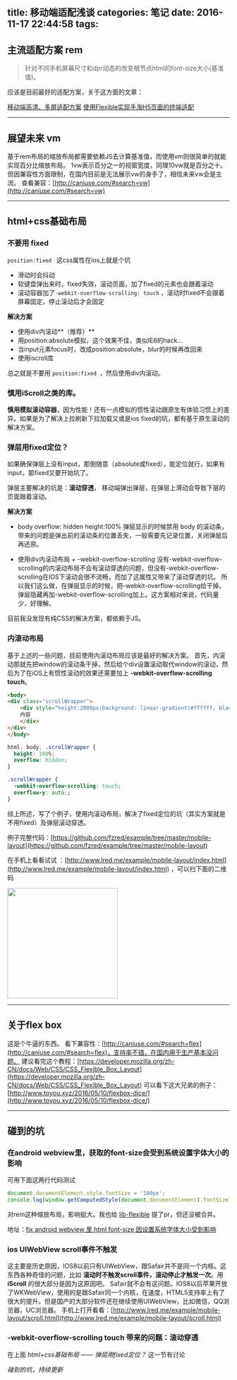 title: 移动端适配浅谈
categories: 笔记
date: 2016-11-17 22:44:58
tags:
---
<!--摘要-->
<!--more-->

## 主流适配方案 rem
>针对不同手机屏幕尺寸和dpr动态的改变根节点html的font-size大小(基准值)。

应该是目前最好的适配方案，关于这方面的文章：

[移动端高清、多屏适配方案](http://www.html-js.com/article/Mobile-terminal-H5-mobile-terminal-HD-multi-screen-adaptation-scheme%203041)
[使用Flexible实现手淘H5页面的终端适配](http://www.w3cplus.com/mobile/lib-flexible-for-html5-layout.html)

---

## 展望未来 vm
基于rem布局的缩放布局都需要依赖JS去计算基准值，而使用vm则很简单的就能实现百分比缩放布局。
1vw表示百分之一的视窗宽度，同理10vw就是百分之十。但因兼容性方面限制，在国内目前是无法展示vw的身手了，相信未来vw会是主流。
查看兼容：[http://caniuse.com/#search=vw](http://caniuse.com/#search=vw)

---

## html+css基础布局
### 不要用 **fixed**
`position:fixed ` 这css属性在ios上就是个坑
* 滑动时会抖动
* 软键盘弹出来时，fixed失效，滚动页面，加了fixed的元素也会跟着滚动
* 滚动容器加了`-webkit-overflow-scrolling: touch` ，滚动时fixed不会跟着屏幕固定，停止滚动后才会固定

**解决方案**
* 使用div内滚动**（推荐）**
* 用position:absolute模拟，这个效果不佳，类似IE6的hack...
* 当input元素focus时，改成position:absolute，blur的时候再改回来
* 使用iscroll库

总之就是不要用 `position:fixed `，然后使用div内滚动。

### 慎用**iScroll**之类的库。
**慎用模拟滚动容器**，因为性能！还有一点模拟的惯性滚动跟原生有体验习惯上的差异。如果是为了解决上拉刷新下拉加载又或是ios fixed的坑，都有基于原生滚动的解决方案。


### 弹层用fixed定位？
如果确保弹层上没有input，那倒随意（absolute或fixed），能定位就行，如果有input，那fixed又要开始坑了。

弹层主要解决的坑是：**滚动穿透**， 移动端弹出弹层，在弹层上滑动会导致下层的页面跟着滚动。

**解决方案**
* body overflow: hidden height:100%
  弹层显示的时候禁用 body 的滚动条，带来的问题是弹出前的滚动条的位置丢失，一般需要先记录位置，关闭弹层后再还原。

* 使用div内滚动布局 + -webkit-overflow-scrolling
  没有-webkit-overflow-scrolling的内滚动布局不会有滚动穿透的问题，但没有-webkit-overflow-scrolling在IOS下滚动会很不流畅，而加了这属性又带来了滚动穿透的坑。
  所以我们这么做，在弹层显示的时候，把-webkit-overflow-scrolling给干掉。弹层隐藏再加-webkit-overflow-scrolling加上。这方案相对来说，代码量少，好理解。

目前我没发现有纯CSS的解决方案，都依赖于JS。

### 内滚动布局
基于上述的一些问题，目前使用内滚动布局应该是最好的解决方案。
首先，内滚动那就先把window的滚动条干掉，然后给个div设置滚动取代window的滚动，然后为了在iOS上有惯性滚动的效果还需要加上 **-webkit-overflow-scrolling touch**。
```html
<body>
<div class="scrollWrapper">
    <div style="height:2000px;background: linear-gradient(#ffffff, black);">
    内容
    </div>
</div>
</body>
```
```css
html, body, .scrollWrapper {
  height: 100%;
  overflow: hidden;
}

.scrollWrapper {
  -webkit-overflow-scrolling: touch;
  overflow-y: auto;;
}
```
综上所述，写了个例子，使用内滚动布局，解决了fixed定位的坑（其实方案就是不用fixed）及弹层滚动穿透。

例子完整代码：[https://github.com/fzred/example/tree/master/mobile-layout](https://github.com/fzred/example/tree/master/mobile-layout)

在手机上看看试试 ：[http://www.lred.me/example/mobile-layout/index.html](http://www.lred.me/example/mobile-layout/index.html) ，可以扫下面的二维码

<img width=250 src="http://ww3.sinaimg.cn/large/005FY9HCgw1fa9gitgs5ij30r80r874z.jpg"/>

---

## 关于flex box
这是个牛逼的东西。
看下兼容性：[http://caniuse.com/#search=flex](http://caniuse.com/#search=flex)，支持率不错，在国内用于生产基本没问题。
建议看完这个教程：[https://developer.mozilla.org/zh-CN/docs/Web/CSS/CSS_Flexible_Box_Layout](https://developer.mozilla.org/zh-CN/docs/Web/CSS/CSS_Flexible_Box_Layout)
可以看下这大兄弟的例子：[http://www.toyou.xyz/2016/05/10/flexbox-dice/](http://www.toyou.xyz/2016/05/10/flexbox-dice/)

---

## 碰到的坑 
### 在android webview里，获取的font-size会受到系统设置字体大小的影响
可用下面这两行代码测试
```javascript
document.documentElement.style.fontSize = '100px';
console.log(window.getComputedStyle(document.documentElement).fontSize)
```
对rem这种缩放布局，影响挺大。我也给 [lib-flexible](https://github.com/amfe/lib-flexible) 提了pr，但还没被合并。

地址：[fix android webview 里 html font-size 因设置系统字体大小受到影响](https://github.com/amfe/lib-flexible/pull/79/commits/587ea50f48af8f480cc4bcac5adba4eae74fd8ad)
### ios UIWebView scroll事件不触发
    
这主要是历史原因，IOS8以前只有UIWebView，跟Safair并不是同一个内核。这东西各种奇怪的问题，比如 **滚动时不触发scroll事件，滚动停止才触发一次**。用 **iScroll** 的很大部分是因为这原因吧。
Safair就不会有这问题。IOS8以后苹果开放了WKWebView，使用的是跟Safair同一个内核，在速度，HTML5支持率上有了很大的提升。但是国产的大部分软件还在继续使用UIWebView，比如微信，QQ浏览器，UC浏览器。
手机上打开看看：[http://www.lred.me/example/mobile-layout/scroll.html](http://www.lred.me/example/mobile-layout/scroll.html)
    
### -webkit-overflow-scrolling touch 带来的问题：滚动穿透
在上面 *html+css基础布局 —— 弹层用fixed定位？* 这一节有讨论

*碰到的坑，持续更新*